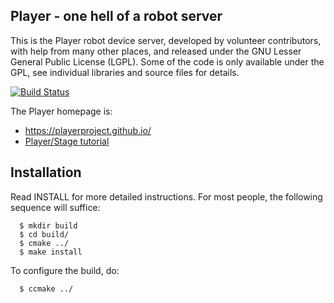 Player - one hell of a robot server
----------------------------------
This is the Player robot device server, developed by volunteer contributors,
with help from many other places, and released under the GNU Lesser General
Public License (LGPL).  Some of the code is only available under the GPL,
see individual libraries and source files for details.

[![Build Status](https://travis-ci.org/lsa-pucrs/Player.svg?branch=feature-playsound)](https://travis-ci.org/lsa-pucrs/player-1)

The Player homepage is:

  - https://playerproject.github.io/
  - [Player/Stage tutorial](http://player-stage-manual.readthedocs.io/en/latest/)


Installation
------------
Read INSTALL for more detailed instructions.  For most people, the following
sequence will suffice:

```
  $ mkdir build  
  $ cd build/  
  $ cmake ../  
  $ make install  
```

To configure the build, do:

```
  $ ccmake ../
```
